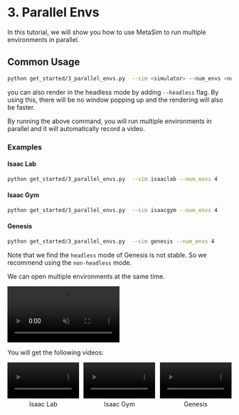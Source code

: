 # 3. Parallel Envs
In this tutorial, we will show you how to use MetaSim to run multiple environments in parallel.

## Common Usage

```bash
python get_started/3_parallel_envs.py  --sim <simulator> --num_envs <num_envs>
```
you can also render in the headless mode by adding `--headless` flag. By using this, there will be no window popping up and the rendering will also be faster.

By running the above command, you will run multiple environments in parallel and it will automatically record a video.


### Examples

#### Isaac Lab
```bash
python get_started/3_parallel_envs.py  --sim isaaclab --num_envs 4
```

#### Isaac Gym
```bash
python get_started/3_parallel_envs.py  --sim isaacgym --num_envs 4
```

#### Genesis
```bash
python get_started/3_parallel_envs.py  --sim genesis --num_envs 4
```
Note that we find the `headless` mode of Genesis is not stable. So we recommend using the `non-headless` mode.


We can open multiple environments at the same time.

<video width="50%" autoplay loop muted playsinline>
    <source src="https://roboverse.wiki/_static/standard_output/3_parallel_envs_demo.mp4" type="video/mp4">
</video>

You will get the following videos:

<div style="display: flex; flex-wrap: wrap; justify-content: space-between; gap: 10px;">
    <div style="display: flex; justify-content: space-between; width: 100%; margin-bottom: 20px;">
        <div style="width: 32%; text-align: center;">
            <video width="100%" autoplay loop muted playsinline>
                <source src="https://roboverse.wiki/_static/standard_output/3_parallel_envs_isaaclab.mp4" type="video/mp4">
            </video>
            <p style="margin-top: 5px;">Isaac Lab</p>
        </div>
        <div style="width: 32%; text-align: center;">
            <video width="100%" autoplay loop muted playsinline>
                <source src="https://roboverse.wiki/_static/standard_output/3_parallel_envs_isaacgym.mp4" type="video/mp4">
            </video>
            <p style="margin-top: 5px;">Isaac Gym</p>
        </div>
        <div style="width: 32%; text-align: center;">
            <video width="100%" autoplay loop muted playsinline>
                <source src="https://roboverse.wiki/_static/standard_output/3_parallel_envs_genesis.mp4" type="video/mp4">
            </video>
            <p style="margin-top: 5px;">Genesis</p>
        </div>
    </div>

</div>

